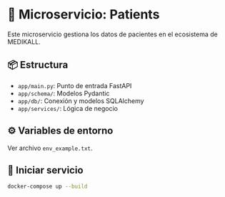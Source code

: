 # 🏥 Microservicio: Patients

Este microservicio gestiona los datos de pacientes en el ecosistema de MEDIKALL.

## 📦 Estructura

- `app/main.py`: Punto de entrada FastAPI
- `app/schema/`: Modelos Pydantic
- `app/db/`: Conexión y modelos SQLAlchemy
- `app/services/`: Lógica de negocio

## ⚙️ Variables de entorno

Ver archivo `env_example.txt`.

## 🚀 Iniciar servicio

```bash
docker-compose up --build
